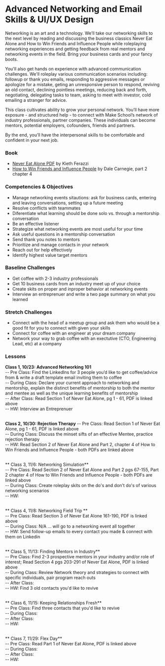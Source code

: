 # Advanced Networking and Email Skills & UI/UX Design

Networking is an art and a technology. We’ll take our networking skills to the next level by reading and discussing the business classics Never Eat Alone and How to Win Friends and Influence People while roleplaying networking experiences and getting feedback from real mentors and networking events in the field. Bring your business cards and your fancy boots.

You'll also get hands on experience with advanced communication challenges. We'll roleplay various communication scenarios including: followup or thank you emails, responding to aggressive messages or apologize for a mistake, geting an unresponsive person to respond, reviving an old contact, declining pointless meetings, reducing back and forth, negotiating, delegating tasks to team, asking to meet with investor, cold emailing a stranger for advice.

This class cultivates ability to grow your personal network. You’ll have more exposure - and structured help - to connect with Make School’s network of industry professionals, partner companies. These individuals can become mentors, potential employers, cofounders, friends and partners.

By the end, you’ll have the interpersonal skills to be comfortable and confident in your next job.

### Book
* [Never Eat Alone PDF](http://www.r-5.org/files/books/ethology/corporate/behaviour/Keith_Ferrazzi_Tahl_Raz-Never_Eat_Alone-EN.pdf) by Kieth Ferazzi
* [How to Win Friends and Influence People](http://images.kw.com/docs/2/1/2/212345/1285134779158_htwfaip.pdf) by Dale Carnegie, part 2 chapter 4

### Competencies & Objectives
* Manage networking events sitautions: ask for business cards, entering and leaving conversations, setting up a future meeting
* Resolve conflicts with teammates
* Diferentiate what learning should be done solo vs. through a mentorship conversation
* Be an effective listener
* Strategize what networking events are most useful for your time
* Ask useful questions in a mentorship conversation
* Send thank you notes to mentors
* Prioritize and manage contacts in your network
* Reach out for help effectively
* Identify highest value target mentors

### Baseline Challenges
* Get coffee with 2-3 industry professionals
* Get 10 business cards from an industry meet up of your choice
* Create skits on proper and inproper behavior at networking events
* Interview an entreprenuer and write a two page summary on what you learned

### Stretch Challenges
* Connect with the head of a meetup group and ask them who would be a good fit for you to connect with given your skills
* Connect for coffee with an engineer at your dream company
* Network your way to grab coffee with an exectutive (CTO, Engineering Lead, etc) at a company

### Lessons
**Class 1, 10/23: Advanced Networking 101** <br />
-- Pre Class: Find the LinkedIns for 3 people you’d like to get coffee/advice from & write a draft template email inviting them to coffee <br />
-- During Class: Declare your current approach to networking and mentorship, explain the distinct benefits of mentorship to both the mentor and mentee as well as the unique learning benefits of mentorship <br />
-- After Class: Read Section 1 of Never Eat Alone, pg 1 - 61, PDF is linked above <br />
-- HW: Interview an Entreprenuer<br /> <br />

**Class 2, 10/30: Rejection Therapy**
-- Pre Class: Read Section 1 of Never Eat Alone, pg 1 - 61, PDF is linked above<br />
-- During Class: Discuss the minset sifts of an effective Mentee, practice rejection therapy <br />
-- HW: Read Section 2 of Never Eat Alone and Part 2, chapter 4 of How to Win Friends and Influence People - both PDFs are linked above  <br /> <br />

** Class 3, 11/6: Networking Simulation** <br />
-- Pre Class: Read Section 2 of Never Eat Alone and Part 2 pgs 67-155, Part 2 chapter 4 of How to Win Friends and Influence People - both PDFs are linked above<br />
-- During Class: Create roleplay skits on the do's and don't do's of various networking scenarios <br />
-- HW: <br /> <br />

** Class 4, 11/8: Networking Field Trip ** <br />
-- Pre Class: Read Section 3 of Never Eat Alone 161-190, PDF is linked above<br />
-- During Class: N/A ... will go to a networking event all together <br />
-- HW: Send follow-up emails to every contact you made & connect with them on Linkedin <br /> <br />

** Class 5, 11/13: Finding Mentors in Industry** <br />
-- Pre Class: Find 2-3 prospective mentors in your industry and/or role of interest; Read Section 4 pgs 203-291 of Never Eat Alone, PDF is linked above<br />
-- During Class: Review Network theory and strategies to connect with specific individuals, pair program reach outs <br />
-- After Class: <br />
-- HW: Find 3 old contacts you'd like to revive <br /> <br />

** Class 6, 11/15: Keeping Relationships Fresh** <br />
-- Pre Class: Find three contacts that you'd like to revive <br />
-- During Class: <br />
-- After Class: <br />
-- HW: <br /> <br />

** Class 7, 11/29: Flex Day** <br />
-- Pre Class: Read Part 1 of Never Eat Alone, PDF is linked above<br />
-- During Class: <br />
-- After Class: <br />
-- HW: <br /> <br />
